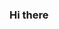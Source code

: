 ### Hi there 

<!--
**downtownhero/downtownhero** is a ✨ _special_ ✨ repository because its `README.md` (this file) appears on your GitHub profile.

This is Vinayak Khanderia 20BCE10257 from CSE core.
Love to learn and explore new things.

Here are some ideas to get you started:

- 🔭 I’m currently working on ...
- 🌱 I’m currently learning ...
- 👯 I’m looking to collaborate on ...
- 🤔 I’m looking for help with ...
- 💬 Ask me about ...
- 📫 How to reach me: ...
- 😄 Pronouns: ...
- ⚡ Fun fact: ...
-->
